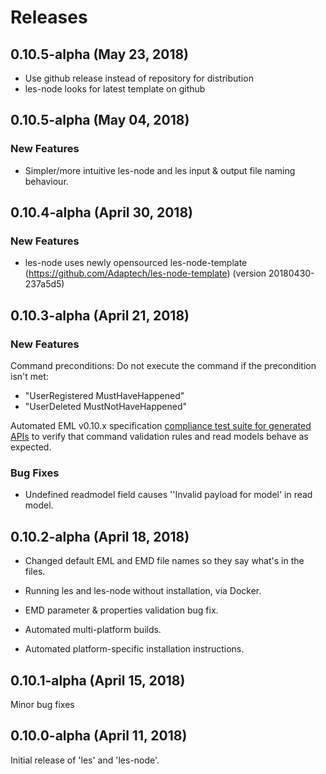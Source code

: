 # Releases

## 0.10.5-alpha (May 23, 2018)

* Use github release instead of repository for distribution
* les-node looks for latest template on github

## 0.10.5-alpha (May 04, 2018)

### New Features

* Simpler/more intuitive les-node and les input & output file naming behaviour.

## 0.10.4-alpha (April 30, 2018)

### New Features

* les-node uses newly opensourced les-node-template (https://github.com/Adaptech/les-node-template) (version 20180430-237a5d5)

## 0.10.3-alpha (April 21, 2018)

### New Features

Command preconditions: Do not execute the command if the precondition isn't met:

* "UserRegistered MustHaveHappened"
* "UserDeleted MustNotHaveHappened"

Automated EML v0.10.x specification [compliance test suite for generated APIs](cmd/eml-compliance-test/README.md) to verify that command validation rules and read models behave as expected.

### Bug Fixes

* Undefined readmodel field causes ''Invalid payload for model' in read model.

## 0.10.2-alpha (April 18, 2018)

* Changed default EML and EMD file names so they say what's in the files.

* Running les and les-node without installation, via Docker.

* EMD parameter & properties validation bug fix.

* Automated multi-platform builds.

* Automated platform-specific installation instructions.

## 0.10.1-alpha (April 15, 2018)

Minor bug fixes

## 0.10.0-alpha (April 11, 2018)

Initial release of 'les' and 'les-node'.

